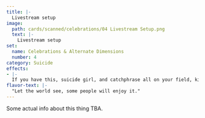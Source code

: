```yaml
---
title: |-
  Livestream setup
image: 
  path: cards/scanned/celebrations/04 Livestream Setup.png
  text: |-
    Livestream setup
set:
  name: Celebrations & Alternate Dimensions
  number: 4
category: Suicide
effects: 
- |-
  If you have this, suicide girl, and catchphrase all on your field, kill yourself (you lose)
flavor-text: |-
  "Let the world see, some people will enjoy it."
---
```

Some actual info about this thing TBA.
